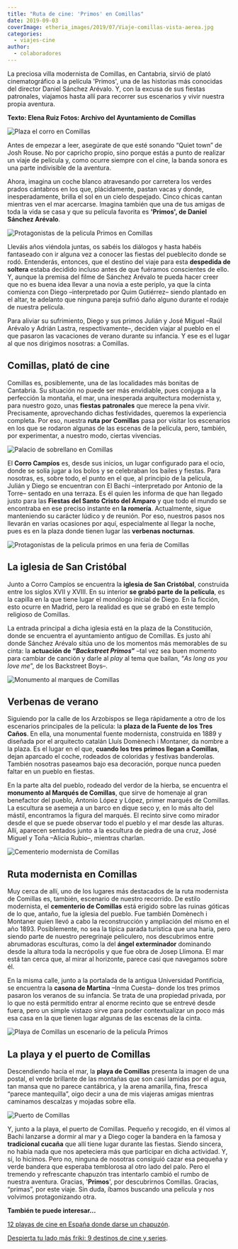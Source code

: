 ```yaml
---
title: "Ruta de cine: 'Primos' en Comillas"
date: 2019-09-03
coverImage: etheria_images/2019/07/Viaje-comillas-vista-aerea.jpg
categories: 
  - viajes-cine
author: 
  - colaboradores
---
```


La preciosa villa modernista de Comillas, en Cantabria, sirvió de plató cinematográfico 
a la película 'Primos', una de las historias más conocidas del director Daniel Sánchez 
Arévalo. Y, con la excusa de sus fiestas patronales, viajamos hasta allí para recorrer 
sus escenarios y vivir nuestra propia aventura. 

**Texto: Elena Ruiz Fotos: Archivo del Ayuntamiento de Comillas** 

![Plaza el corro en Comillas](etheria_images/2019/07/viaje-comillas-el-corro.jpg "El Corro, en Comillas.")

Antes de empezar a leer, asegúrate de que esté sonando “Quiet town” de Josh Rouse. No 
por capricho propio, sino porque estás a punto de realizar un viaje de película y, como 
ocurre siempre con el cine, la banda sonora es una parte indivisible de la aventura. 

Ahora, imagina un coche blanco atravesando por carretera los verdes prados cántabros en 
los que, plácidamente, pastan vacas y donde, inesperadamente, brilla el sol en un cielo 
despejado. Cinco chicas cantan mientras ven el mar acercarse. Imagina también que una de 
tus amigas de toda la vida se casa y que su película favorita es **'Primos', de Daniel 
Sánchez Arévalo**. 

![Protagonistas de la pelicula Primos en Comillas](etheria_images/2019/08/fotograma-pelicula-primos.jpg "Fotograma película 'Primos'.")

Lleváis años viéndola juntas, os sabéis los diálogos y hasta habéis fantaseado con ir 
alguna vez a conocer las fiestas del pueblecito donde se rodó. Entenderás, entonces, que 
el destino del viaje para esta **despedida de soltera** estaba decidido incluso antes de 
que fuéramos conscientes de ello. Y, aunque la premisa del filme de Sánchez Arévalo te 
pueda hacer creer que no es buena idea llevar a una novia a este periplo, ya que la 
cinta comienza con Diego –interpretado por Quim Gutiérrez– siendo plantado en el altar, 
te adelanto que ninguna pareja sufrió daño alguno durante el rodaje de nuestra película. 

Para aliviar su sufrimiento, Diego y sus primos Julián y José Miguel –Raúl Arévalo y 
Adrián Lastra, respectivamente–, deciden viajar al pueblo en el que pasaron las 
vacaciones de verano durante su infancia. Y ese es el lugar al que nos dirigimos 
nosotras: a Comillas. 

## Comillas, plató de cine

Comillas es, posiblemente, una de las localidades más bonitas de Cantabria. Su situación 
no puede ser más envidiable, pues conjuga a la perfección la montaña, el mar, una 
inesperada arquitectura modernista y, para nuestro gozo, unas **fiestas patronales** que 
merece la pena vivir. Precisamente, aprovechando dichas festividades, queremos la 
experiencia completa. Por eso, nuestra **ruta por Comillas** pasa por visitar los 
escenarios en los que se rodaron algunas de las escenas de la película, pero, también, 
por experimentar, a nuestro modo, ciertas vivencias. 

![Palacio de sobrellano en Comillas](etheria_images/2019/08/viaje-comillas-modernismo-e1566465913398.jpg "Palacio de Sobrellano.")

El **Corro Campíos** es, desde sus inicios, un lugar configurado para el ocio, donde se 
solía jugar a los bolos y se celebraban los bailes y fiestas. Para nosotras, es, sobre 
todo, el punto en el que, al principio de la película, Julián y Diego se encuentran con 
El Bachi –interpretado por Antonio de la Torre– sentado en una terraza. Es él quien les 
informa de que han llegado justo para las **Fiestas del Santo Cristo del Amparo** y que 
todo el mundo se encontraba en ese preciso instante en **la romería**. Actualmente, 
sigue manteniendo su carácter lúdico y de reunión. Por eso, nuestros pasos nos llevarán 
en varias ocasiones por aquí, especialmente al llegar la noche, pues es en la plaza 
donde tienen lugar las **verbenas nocturnas**. 

![Protagonistas de la pelicula primos en una feria de Comillas](etheria_images/2019/08/pelicula-primos-ruta.jpg "© Fotograma de 'Primos'.")

## La iglesia de San Cristóbal

Junto a Corro Campíos se encuentra la **iglesia de San Cristóbal**, construida entre los 
siglos XVII y XVIII. En su interior **se grabó parte de la película**, es la capilla en 
la que tiene lugar el monólogo inicial de Diego. En la ficción, esto ocurre en Madrid, 
pero la realidad es que se grabó en este templo religioso de Comillas. 

La entrada principal a dicha iglesia está en la plaza de la Constitución, donde se 
encuentra el ayuntamiento antiguo de Comillas. Es justo ahí donde Sánchez Arévalo sitúa 
uno de los momentos más memorables de su cinta: la **actuación de “_Backstreet 
Primos_”** –tal vez sea buen momento para cambiar de canción y darle al _play_ al tema 
que bailan, “_As long as you love me_”, de los Backstreet Boys–. 

![Monumento al marques de Comillas](etheria_images/2019/07/Viaje-comillas-vista-aerea.jpg "Monumento al marqués de Comillas.")

## Verbenas de verano

Siguiendo por la calle de los Arzobispos se llega rápidamente a otro de los escenarios 
principales de la película: la **plaza de la Fuente de los Tres Caños**. En ella, una 
monumental fuente modernista, construida en 1889 y diseñada por el arquitecto catalán 
Lluís Domènech i Montaner, da nombre a la plaza. Es el lugar en el que, **cuando los 
tres primos llegan a Comillas**, dejan aparcado el coche, rodeados de coloridas y 
festivas banderolas. También nosotras paseamos bajo esa decoración, porque nunca pueden 
faltar en un pueblo en fiestas. 

En la parte alta del pueblo, rodeado del verdor de la hierba, se encuentra el 
**monumento al Marqués de Comillas**, que sirve de homenaje al gran benefactor del 
pueblo, Antonio López y López, primer marqués de Comillas. La escultura se asemeja a un 
barco en dique seco y, en lo más alto del mástil, encontramos la figura del marqués. El 
recinto sirve como mirador desde el que se puede observar todo el pueblo y el mar desde 
las alturas. Allí, aparecen sentados junto a la escultura de piedra de una cruz, José 
Miguel y Toña –Alicia Rubio–, mientras charlan. 

![Cementerio modernista de Comillas](etheria_images/2019/07/viaje-comillas-modernista-cementerio.jpg "Cementerio modernista de Comillas.")

## Ruta modernista en Comillas

Muy cerca de allí, uno de los lugares más destacados de la ruta modernista de Comillas 
es, también, escenario de nuestro recorrido. De estilo modernista, el **cementerio de 
Comillas** está erigido sobre las ruinas góticas de lo que, antaño, fue la iglesia del 
pueblo. Fue también Domènech i Montaner quien llevó a cabo la reconstrucción y 
ampliación del mismo en el año 1893. Posiblemente, no sea la típica parada turística que 
una haría, pero siendo parte de nuestro peregrinaje peliculero, nos descubrimos entre 
abrumadoras esculturas, como la del **ángel exterminador** dominando desde la altura 
toda la necrópolis y que fue obra de Josep Llimona. El mar está tan cerca que, al mirar 
al horizonte, parece casi que navegamos sobre él. 

En la misma calle, junto a la portalada de la antigua Universidad Pontificia, se 
encuentra la **casona de Martina** –Inma Cuesta– donde los tres primos pasaron los 
veranos de su infancia. Se trata de una propiedad privada, por lo que no está permitido 
entrar al enorme recinto que se entrevé desde fuera, pero un simple vistazo sirve para 
poder contextualizar un poco más esa casa en la que tienen lugar algunas de las escenas 
de la cinta. 

![Playa de Comillas un escenario de la pelicula Primos](etheria_images/2019/07/viaje-comillas-playa.jpg "Playa de Comillas.")

## La playa y el puerto de Comillas

Descendiendo hacia el mar, la **playa de Comillas** presenta la imagen de una postal, el 
verde brillante de las montañas que son casi lamidas por el agua, tan mansa que no 
parece cantábrica, y la arena amarilla, fina, fresca “parece mantequilla”, oigo decir a 
una de mis viajeras amigas mientras caminamos descalzas y mojadas sobre ella. 

![Puerto de Comillas](etheria_images/2019/07/viaje-comillas-pelicula-primos-puerto.jpg "Puerto de Comillas.")

Y, junto a la playa, el puerto de Comillas. Pequeño y recogido, en él vimos al Bachi 
lanzarse a dormir al mar y a Diego coger la bandera en la famosa y **tradicional 
cucaña** que allí tiene lugar durante las fiestas. Siendo sincera, no había nada que nos 
apeteciera más que participar en dicha actividad. Y, sí, lo hicimos. Pero no, ninguna de 
nosotras consiguió cazar esa pequeña y verde bandera que esperaba temblorosa al otro 
lado del palo. Pero el tremendo y refrescante chapuzón tras intentarlo cambió el rumbo 
de nuestra aventura. Gracias, '**Primos**', por descubrirnos Comillas. Gracias, 
“primas”, por este viaje. Sin duda, íbamos buscando una película y nos volvimos 
protagonizando otra. 

**También te puede interesar...** 

[12 playas de cine en España donde darse un 
chapuzón](https://etheriamagazine.com/2021/07/19/12-playas-espanolas-que-salen-en-peliculas/). 

[Despierta tu lado más friki: 9 destinos de cine y 
series](https://etheriamagazine.com/2020/03/20/viajes-sin-salir-de-casa-destinos-cine-y-series/).
